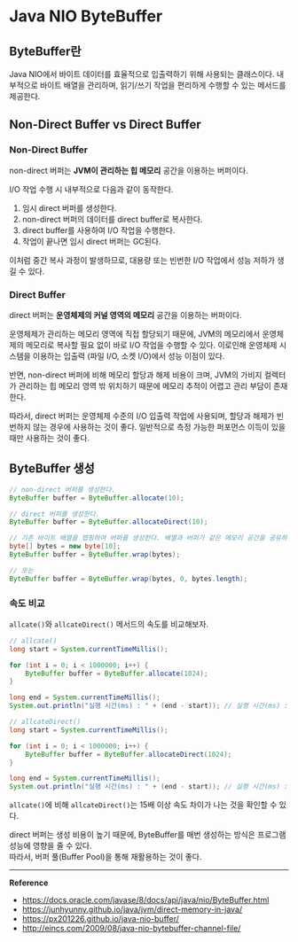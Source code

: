 # Java NIO ByteBuffer

## ByteBuffer란
Java NIO에서 바이트 데이터를 효율적으로 입출력하기 위해 사용되는 클래스이다.
내부적으로 바이트 배열을 관리하며, 읽기/쓰기 작업을 편리하게 수행할 수 있는 메서드를 제공한다.

## Non-Direct Buffer vs Direct Buffer
### Non-Direct Buffer
non-direct 버퍼는 **JVM이 관리하는 힙 메모리** 공간을 이용하는 버퍼이다.

I/O 작업 수행 시 내부적으로 다음과 같이 동작한다.
1. 임시 direct 버퍼를 생성한다.
2. non-direct 버퍼의 데이터를 direct buffer로 복사한다.
3. direct buffer를 사용하여 I/O 작업을 수행한다.
4. 작업이 끝나면 임시 direct 버퍼는 GC된다.

이처럼 중간 복사 과정이 발생하므로, 대용량 또는 빈번한 I/O 작업에서 성능 저하가 생길 수 있다.

### Direct Buffer
direct 버퍼는 **운영체제의 커널 영역의 메모리** 공간을 이용하는 버퍼이다.

운영체제가 관리하는 메모리 영역에 직접 할당되기 때문에,
JVM의 메모리에서 운영체제의 메모리로 복사할 필요 없이 바로 I/O 작업을 수행할 수 있다.
이로인해 운영체제 시스템을 이용하는 입출력 (파일 I/O, 소켓 I/O)에서 성능 이점이 있다.

반면, non-direct 버퍼에 비해 메모리 할당과 해제 비용이 크며, JVM의 가비지 컬렉터가 관리하는 힙 메모리 영역 밖 위치하기 때문에 메모리 추적이 어렵고 관리 부담이 존재한다.

따라서, direct 버퍼는 운영체제 수준의 I/O 입출력 작업에 사용되며, 할당과 해제가 빈번하지 않는 경우에 사용하는 것이 좋다.
일반적으로 측정 가능한 퍼포먼스 이득이 있을 때만 사용하는 것이 좋다.

## ByteBuffer 생성
```java
// non-direct 버퍼를 생성한다.
ByteBuffer buffer = ByteBuffer.allocate(10);
```

```java
// direct 버퍼를 생성한다.
ByteBuffer buffer = ByteBuffer.allocateDirect(10);
```

```java
// 기존 바이트 배열을 랩핑하여 버퍼를 생성한다. 배열과 버퍼가 같은 메모리 공간을 공유하게 된다.
byte[] bytes = new byte[10];
ByteBuffer buffer = ByteBuffer.wrap(bytes);

// 또는
ByteBuffer buffer = ByteBuffer.wrap(bytes, 0, bytes.length);
```

### 속도 비교
`allcate()`와 `allcateDirect()` 메서드의 속도를 비교해보자.
```java
// allcate()
long start = System.currentTimeMillis();

for (int i = 0; i < 1000000; i++) {
    ByteBuffer buffer = ByteBuffer.allocate(1024);
}

long end = System.currentTimeMillis();
System.out.println("실행 시간(ms) : " + (end - start)); // 실행 시간(ms) : 42
```

```java
// allcateDirect()
long start = System.currentTimeMillis();

for (int i = 0; i < 1000000; i++) {
    ByteBuffer buffer = ByteBuffer.allocateDirect(1024);
}

long end = System.currentTimeMillis();
System.out.println("실행 시간(ms) : " + (end - start)); // 실행 시간(ms) : 782
```
`allcate()`에 비해 `allcateDirect()`는 15배 이상 속도 차이가 나는 것을 확인할 수 있다.

direct 버퍼는 생성 비용이 높기 때문에, ByteBuffer를 매번 생성하는 방식은 프로그램 성능에 영향을 줄 수 있다.<br>
따라서, 버퍼 풀(Buffer Pool)을 통해 재활용하는 것이 좋다.

---
**Reference**
- https://docs.oracle.com/javase/8/docs/api/java/nio/ByteBuffer.html
- https://junhyunny.github.io/java/jvm/direct-memory-in-java/
- https://px201226.github.io/java-nio-buffer/
- http://eincs.com/2009/08/java-nio-bytebuffer-channel-file/

